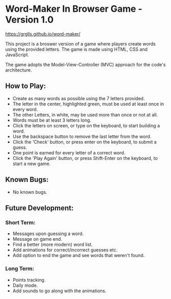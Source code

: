 # Word-Maker In Browser Game - Version 1.0
https://grglls.github.io/word-maker/

This project is a broswer version of a game where players create words using the provided letters. The game is made using HTML, CSS and JavaScript.

The game adopts the Model-View-Controller (MVC) approach for the code's architecture.

## How to Play:
* Create as many words as possible using the 7 letters provided.
* The letter in the center, highlighted green, must be used at least once in every word.
* The other Letters, in white, may be used more than once or not at all.
* Words must be at least 3 letters long.
* Click the letters on screen, or type on the keyboard, to start building a word.
* Use the backspace button to remove the last letter from the word.
* Click the 'Check' button, or press enter on the keyboard, to submit a guess.
* One point is earned for every letter of a correct word.
* Click the 'Play Again' button, or press Shift-Enter on the keyboard, to start a new game.

## Known Bugs:
* No known bugs.

## Future Development:
### Short Term:
* Messages upon guessing a word.
* Message on game end.
* Find a better (more modern) word list.
* Add animations for correct/incorrect guesses etc.
* Add option to end the game and see words that weren't found.

### Long Term:
* Points tracking.
* Daily mode.
* Add sounds to go along with the animations.